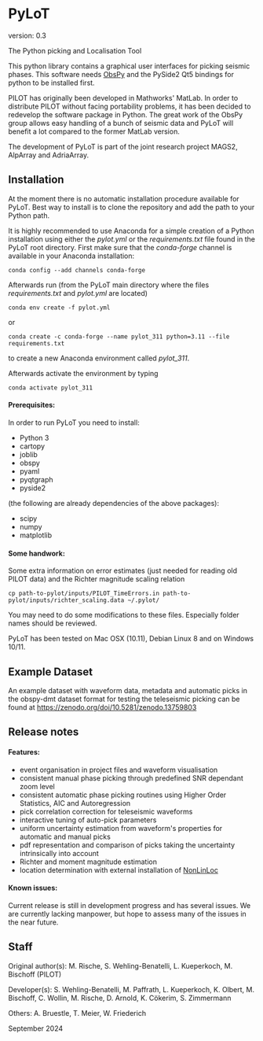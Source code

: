 # PyLoT

version: 0.3

The Python picking and Localisation Tool

This python library contains a graphical user interfaces for picking seismic phases. This software needs [ObsPy][ObsPy]
and the PySide2 Qt5 bindings for python to be installed first.

PILOT has originally been developed in Mathworks' MatLab. In order to distribute PILOT without facing portability
problems, it has been decided to redevelop the software package in Python. The great work of the ObsPy group allows easy
handling of a bunch of seismic data and PyLoT will benefit a lot compared to the former MatLab version.

The development of PyLoT is part of the joint research project MAGS2, AlpArray and AdriaArray.

## Installation

At the moment there is no automatic installation procedure available for PyLoT. Best way to install is to clone the
repository and add the path to your Python path.

It is highly recommended to use Anaconda for a simple creation of a Python installation using either the *pylot.yml* or the *requirements.txt* file found in the PyLoT root directory. First make sure that the *conda-forge* channel is available in your Anaconda installation:

    conda config --add channels conda-forge

Afterwards run (from the PyLoT main directory where the files *requirements.txt* and *pylot.yml* are located)

    conda env create -f pylot.yml
or
    
    conda create -c conda-forge --name pylot_311 python=3.11 --file requirements.txt

to create a new Anaconda environment called *pylot_311*.

Afterwards activate the environment by typing

    conda activate pylot_311

#### Prerequisites:

In order to run PyLoT you need to install:

- Python 3
- cartopy
- joblib
- obspy
- pyaml
- pyqtgraph
- pyside2

(the following are already dependencies of the above packages):
- scipy
- numpy
- matplotlib

#### Some handwork:

Some extra information on error estimates (just needed for reading old PILOT data) and the Richter magnitude scaling
relation

    cp path-to-pylot/inputs/PILOT_TimeErrors.in path-to-pylot/inputs/richter_scaling.data ~/.pylot/

You may need to do some modifications to these files. Especially folder names should be reviewed.

PyLoT has been tested on Mac OSX (10.11), Debian Linux 8 and on Windows 10/11.

## Example Dataset
An example dataset with waveform data, metadata and automatic picks in the obspy-dmt dataset format for testing the teleseismic picking can be found at https://zenodo.org/doi/10.5281/zenodo.13759803

## Release notes

#### Features:

- event organisation in project files and waveform visualisation
- consistent manual phase picking through predefined SNR dependant zoom level
- consistent automatic phase picking routines using Higher Order Statistics, AIC and Autoregression
- pick correlation correction for teleseismic waveforms
- interactive tuning of auto-pick parameters
- uniform uncertainty estimation from waveform's properties for automatic and manual picks
- pdf representation and comparison of picks taking the uncertainty intrinsically into account
- Richter and moment magnitude estimation
- location determination with external installation of [NonLinLoc](http://alomax.free.fr/nlloc/index.html)

#### Known issues:

Current release is still in development progress and has several issues. We are currently lacking manpower, but hope to assess many of the issues in the near future.

## Staff

Original author(s): M. Rische, S. Wehling-Benatelli, L. Kueperkoch, M. Bischoff (PILOT)

Developer(s): S. Wehling-Benatelli, M. Paffrath, L. Kueperkoch, K. Olbert, M. Bischoff, C. Wollin, M. Rische, D. Arnold, K. Cökerim, S. Zimmermann

Others: A. Bruestle, T. Meier, W. Friederich


[ObsPy]: http://github.com/obspy/obspy/wiki

September 2024
